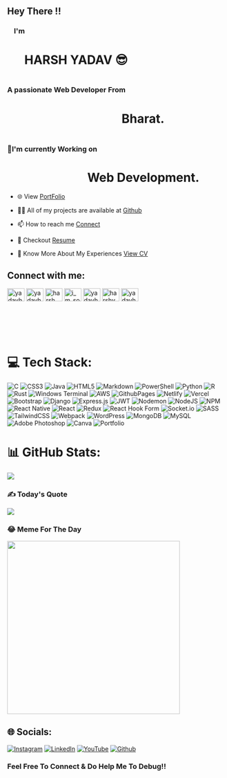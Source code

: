 
## Hey There !! <br>
### &nbsp; &nbsp; I'm 
# &nbsp; &nbsp; &nbsp; HARSH YADAV 😎
### <br> A passionate Web Developer From 
# &nbsp; &nbsp; &nbsp;&nbsp; &nbsp; &nbsp; &nbsp; &nbsp; &nbsp; &nbsp; &nbsp; &nbsp; &nbsp; &nbsp;  &nbsp;&nbsp; &nbsp; &nbsp; &nbsp; &nbsp; &nbsp; Bharat.
### <br>🔭I'm currently Working on 
# &nbsp; &nbsp; &nbsp; &nbsp; &nbsp; &nbsp; &nbsp; &nbsp; &nbsp; &nbsp; &nbsp; &nbsp; &nbsp; &nbsp; Web Development.

- 🌐 View [PortFolio](https://yadavharsh01.github.io/portfolio/)

- 👨‍💻 All of my projects are available at [Github](Github)

- 📫 How to reach me [Connect](mailto:yadavharsh.hy01@gmail.com)

- 📄 Checkout [Resume](https://drive.google.com/file/d/1S9_L6MfBQLQQiI9f_Q9DZ1GqFd7Xjt7m/view?pli=1)

- 📄 Know More About My Experiences [View CV](https://docs.google.com/document/d/1aiAtsCXut44ZyjHRK6yufVBYzfZduqfmXt6jEy_Xkc8/edit#heading=h.5u7vykzuhoo)
<h2 align="left">Connect with me:</h2>
<p align="left">
<a href="https://linkedin.com/in/yadavharsh01" target="blank"><img align="center" src="https://raw.githubusercontent.com/rahuldkjain/github-profile-readme-generator/master/src/images/icons/Social/linked-in-alt.svg" alt="yadavharsh01" height="30" width="40" /></a>
<a href="https://codesandbox.com/yadavharsh01" target="blank"><img align="center" src="https://raw.githubusercontent.com/rahuldkjain/github-profile-readme-generator/master/src/images/icons/Social/codesandbox.svg" alt="yadavharsh01" height="30" width="40" /></a>
<a href="https://instagram.com/harsh._.yaduvanshi01" target="blank"><img align="center" src="https://raw.githubusercontent.com/rahuldkjain/github-profile-readme-generator/master/src/images/icons/Social/instagram.svg" alt="harsh._.yaduvanshi01" height="30" width="40" /></a>
<a href="https://www.youtube.com/c/i_m_sorcerer" target="blank"><img align="center" src="https://raw.githubusercontent.com/rahuldkjain/github-profile-readme-generator/master/src/images/icons/Social/youtube.svg" alt="i_m_sorcerer" height="30" width="40" /></a>
<a href="https://www.codechef.com/users/yadavharsh01" target="blank"><img align="center" src="https://cdn.jsdelivr.net/npm/simple-icons@3.1.0/icons/codechef.svg" alt="yadavharsh01" height="30" width="40" /></a>
<a href="https://www.hackerrank.com/harshyadav_hy20" target="blank"><img align="center" src="https://raw.githubusercontent.com/rahuldkjain/github-profile-readme-generator/master/src/images/icons/Social/hackerrank.svg" alt="harshyadav_hy20" height="30" width="40" /></a>
<a href="https://www.leetcode.com/yadavharsh01" target="blank"><img align="center" src="https://raw.githubusercontent.com/rahuldkjain/github-profile-readme-generator/master/src/images/icons/Social/leet-code.svg" alt="yadavharsh01" height="30" width="40" /></a>
</p>  <br><br><br><br>
   
# 💻 Tech Stack:
![C](https://img.shields.io/badge/c-%2300599C.svg?style=for-the-badge&logo=c&logoColor=white) ![CSS3](https://img.shields.io/badge/css3-%231572B6.svg?style=for-the-badge&logo=css3&logoColor=white) ![Java](https://img.shields.io/badge/java-%23ED8B00.svg?style=for-the-badge&logo=openjdk&logoColor=white) ![HTML5](https://img.shields.io/badge/html5-%23E34F26.svg?style=for-the-badge&logo=html5&logoColor=white) ![Markdown](https://img.shields.io/badge/markdown-%23000000.svg?style=for-the-badge&logo=markdown&logoColor=white) ![PowerShell](https://img.shields.io/badge/PowerShell-%235391FE.svg?style=for-the-badge&logo=powershell&logoColor=white) ![Python](https://img.shields.io/badge/python-3670A0?style=for-the-badge&logo=python&logoColor=ffdd54) ![R](https://img.shields.io/badge/r-%23276DC3.svg?style=for-the-badge&logo=r&logoColor=white) ![Rust](https://img.shields.io/badge/rust-%23000000.svg?style=for-the-badge&logo=rust&logoColor=white) ![Windows Terminal](https://img.shields.io/badge/Windows%20Terminal-%234D4D4D.svg?style=for-the-badge&logo=windows-terminal&logoColor=white) ![AWS](https://img.shields.io/badge/AWS-%23FF9900.svg?style=for-the-badge&logo=amazon-aws&logoColor=white) ![GithubPages](https://img.shields.io/badge/github%20pages-121013?style=for-the-badge&logo=github&logoColor=white) ![Netlify](https://img.shields.io/badge/netlify-%23000000.svg?style=for-the-badge&logo=netlify&logoColor=#00C7B7) ![Vercel](https://img.shields.io/badge/vercel-%23000000.svg?style=for-the-badge&logo=vercel&logoColor=white) ![Bootstrap](https://img.shields.io/badge/bootstrap-%238511FA.svg?style=for-the-badge&logo=bootstrap&logoColor=white) ![Django](https://img.shields.io/badge/django-%23092E20.svg?style=for-the-badge&logo=django&logoColor=white) ![Express.js](https://img.shields.io/badge/express.js-%23404d59.svg?style=for-the-badge&logo=express&logoColor=%2361DAFB) ![JWT](https://img.shields.io/badge/JWT-black?style=for-the-badge&logo=JSON%20web%20tokens) ![Nodemon](https://img.shields.io/badge/NODEMON-%23323330.svg?style=for-the-badge&logo=nodemon&logoColor=%BBDEAD) ![NodeJS](https://img.shields.io/badge/node.js-6DA55F?style=for-the-badge&logo=node.js&logoColor=white) ![NPM](https://img.shields.io/badge/NPM-%23CB3837.svg?style=for-the-badge&logo=npm&logoColor=white) ![React Native](https://img.shields.io/badge/react_native-%2320232a.svg?style=for-the-badge&logo=react&logoColor=%2361DAFB) ![React](https://img.shields.io/badge/react-%2320232a.svg?style=for-the-badge&logo=react&logoColor=%2361DAFB) ![Redux](https://img.shields.io/badge/redux-%23593d88.svg?style=for-the-badge&logo=redux&logoColor=white) ![React Hook Form](https://img.shields.io/badge/React%20Hook%20Form-%23EC5990.svg?style=for-the-badge&logo=reacthookform&logoColor=white) ![Socket.io](https://img.shields.io/badge/Socket.io-black?style=for-the-badge&logo=socket.io&badgeColor=010101) ![SASS](https://img.shields.io/badge/SASS-hotpink.svg?style=for-the-badge&logo=SASS&logoColor=white) ![TailwindCSS](https://img.shields.io/badge/tailwindcss-%2338B2AC.svg?style=for-the-badge&logo=tailwind-css&logoColor=white) ![Webpack](https://img.shields.io/badge/webpack-%238DD6F9.svg?style=for-the-badge&logo=webpack&logoColor=black) ![WordPress](https://img.shields.io/badge/WordPress-%23117AC9.svg?style=for-the-badge&logo=WordPress&logoColor=white) ![MongoDB](https://img.shields.io/badge/MongoDB-%234ea94b.svg?style=for-the-badge&logo=mongodb&logoColor=white) ![MySQL](https://img.shields.io/badge/mysql-%2300000f.svg?style=for-the-badge&logo=mysql&logoColor=white) ![Adobe Photoshop](https://img.shields.io/badge/adobe%20photoshop-%2331A8FF.svg?style=for-the-badge&logo=adobe%20photoshop&logoColor=white) ![Canva](https://img.shields.io/badge/Canva-%2300C4CC.svg?style=for-the-badge&logo=Canva&logoColor=white) ![Portfolio](https://img.shields.io/badge/Portfolio-%23000000.svg?style=for-the-badge&logo=firefox&logoColor=#FF7139)
# 📊 GitHub Stats:
<!--
![](https://github-readme-stats.vercel.app/api?username=yadavharsh01&theme=nightowl&hide_border=true&include_all_commits=false&count_private=false)
<br/>
![](https://github-readme-stats.vercel.app/api/top-langs/?username=yadavharsh01&theme=nightowl&hide_border=true&include_all_commits=false&count_private=false&layout=compact)
-->
![](https://github-readme-streak-stats.herokuapp.com/?user=yadavharsh01&theme=nightowl&hide_border=true)<br/> 


### ✍️ Today's Quote
![](https://quotes-github-readme.vercel.app/api?type=vetical&theme=radical)

### 😂 Meme For The Day
<img src='https://randommeme-five.vercel.app/' style="height: 400px;"/>

## 🌐 Socials:
[![Instagram](https://img.shields.io/badge/Instagram-%23E4405F.svg?logo=Instagram&logoColor=white)](https://instagram.com/harsh._.yaduvanshi01) 
[![LinkedIn](https://img.shields.io/badge/LinkedIn-%230077B5.svg?logo=linkedin&logoColor=white)](https://linkedin.com/in/yadavharsh01) 
[![YouTube](https://img.shields.io/badge/YouTube-%23FF0000.svg?logo=YouTube&logoColor=white)](https://youtube.com/@i_m_sorcerer) 
[![Github](https://img.shields.io/badge/Github-%235TF000.svg?logo=Github&logoColor=white)](https://github.com/yadavharsh01) 

### Feel Free To Connect & Do Help Me To Debug!!
